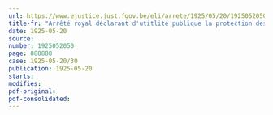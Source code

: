 ```yaml
---
url: https://www.ejustice.just.fgov.be/eli/arrete/1925/05/20/1925052050/justel
title-fr: "Arrêté royal déclarant d'utitlité publique la protection des sources d'eau minérale de SPA et fixant ou étendant un périmétre de protection et déterminant les travaux qui ne peuvent étre entrepris sans autorisation à l'intérieur de ce périmétre"
date: 1925-05-20
source:
number: 1925052050
page: 888888
case: 1925-05-20/30
publication: 1925-05-20
starts:
modifies:
pdf-original:
pdf-consolidated:
---
```


